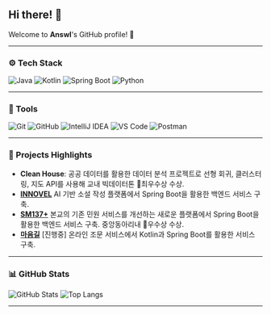 ## Hi there! 👋
Welcome to **Answl**'s GitHub profile! 🌱

---

### ⚙️ Tech Stack

![Java](https://img.shields.io/badge/Java-007396?style=for-the-badge&logo=Java&logoColor=white)
![Kotlin](https://img.shields.io/badge/Kotlin-0095D5?style=for-the-badge&logo=Kotlin&logoColor=white)
![Spring Boot](https://img.shields.io/badge/Spring%20Boot-6DB33F?style=for-the-badge&logo=Spring%20Boot&logoColor=white)
![Python](https://img.shields.io/badge/Python-3776AB?style=for-the-badge&logo=Python&logoColor=white)

---

### 🔧 Tools
![Git](https://img.shields.io/badge/Git-F05032?style=for-the-badge&logo=Git&logoColor=white)
![GitHub](https://img.shields.io/badge/GitHub-181717?style=for-the-badge&logo=GitHub&logoColor=white)
![IntelliJ IDEA](https://img.shields.io/badge/IntelliJ%20IDEA-000000?style=for-the-badge&logo=IntelliJ%20IDEA&logoColor=white)
![VS Code](https://img.shields.io/badge/VS%20Code-007ACC?style=for-the-badge&logo=Visual%20Studio%20Code&logoColor=white)
![Postman](https://img.shields.io/badge/Postman-FF6C37?style=for-the-badge&logo=Postman&logoColor=white)

---

### 🌟 Projects Highlights
- **Clean House**: 공공 데이터를 활용한 데이터 분석 프로젝트로 선형 회귀, 클러스터링, 지도 API를 사용해 교내 빅데이터톤 🥈최우수상 수상.
- [**INNOVEL**](https://github.com/solux-innovel/backend)  AI 기반 소설 작성 플랫폼에서 Spring Boot을 활용한 백엔드 서비스 구축.
- [**SM137+**](https://github.com/SM-137/SM-137-Backend) 본교의 기존 민원 서비스를 개선하는 새로운 플랫폼에서 Spring Boot을 활용한 백엔드 서비스 구축. 중앙동아리내 🥉우수상 수상.
- [**마음길**](https://github.com/smwu-ITPLE) [진행중] 온라인 조문 서비스에서 Kotlin과 Spring Boot를 활용한 서비스 구축.

---

### 📊 GitHub Stats
![GitHub Stats](https://github-readme-stats.vercel.app/api?username=Answl&show_icons=true&theme=white)
![Top Langs](https://github-readme-stats.vercel.app/api/top-langs/?username=Answl&layout=compact&theme=white)

---
